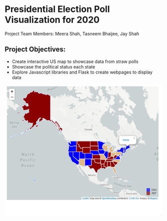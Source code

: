# Presidential Election Poll Visualization for 2020
Project Team Members: Meera Shah, Tasneem Bhaijee, Jay Shah

## Project Objectives: 
* Create interactive US map to showcase data from straw polls
* Showcase the political status each state
* Explore Javascript libraries and Flask to create webpages to display data

![alt text](https://github.com/tbhaijee/2020-Election-Poll-Visualization/blob/master/images/usmap.PNG)

